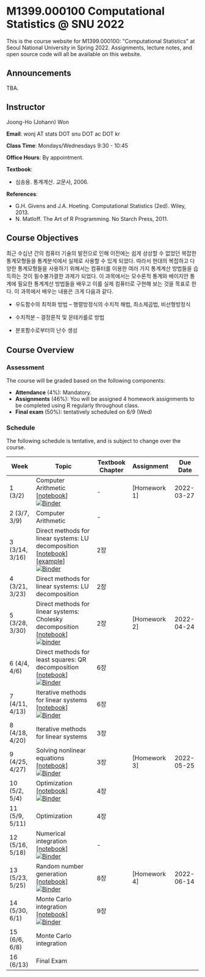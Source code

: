 # M1399.000100 Computational Statistics @ SNU 2022

This is the course website for M1399.000100: "Computational Statistics" at Seoul National University in Spring 2022. Assignments, lecture notes, and open source code will all be available on this website.

## Announcements

TBA.

## Instructor 

Joong-Ho (Johann) Won

**Email**: wonj AT stats DOT snu DOT ac DOT kr

**Class Time**: Mondays/Wednesdays 9:30 - 10:45 

**Office Hours**: By appointment.

**Textbook**: 
- 심송용. 통계계산. 교문사, 2006. 


**References**: 
- G.H. Givens and J.A. Hoeting. Computational Statistics (2ed). Wiley, 2013. 
- N. Matloff. The Art of R Programming. No Starch Press, 2011. 

	
## Course Objectives

최근 수십년 간의 컴퓨터 기술의 발전으로 인해 이전에는 쉽게 상상할 수 없었던 복잡한 통계모형들을 통계분석에서 실제로 사용할 수 있게 되었다. 따라서 현대의 복잡하고 다양한 통계모형들을 사용하기 위해서는 컴퓨터를 이용한 여러 가지 통계계산 방법들을 습득하는 것이 필수불가결한 과제가 되었다. 이 과목에서는 모수론적 통계와 베이지안 통계에 필요한 통계계산 방법들을 배우고 이를 실제 컴퓨터로 구현해 보는 것을 목표로 한다. 이 과목에서 배우는 내용은 크게 다음과 같다.

* 우도함수의 최적화 방법 – 행렬방정식의 수치적 해법, 최소제곱법, 비선형방정식 

* 수치적분 – 결정론적 및 몬테카를로 방법

* 분포함수로부터의 난수 생성 


## Course Overview

### Assessment

The course will be graded based on the following components:

- **Attendance** (4%): Mandatory.
- **Assignments** (46%): You will be assigned 4 homework assignments to be completed using R regularly throughout class. 
- **Final exam** (50%): tentatively scheduled on 6/9 (Wed)

### Schedule

The following schedule is tentative, and is subject to change over the course.

| Week | Topic | Textbook Chapter | Assignment | Due Date |
|---| --- | --- | --- | --- | 
| 1 (3/2)           | Computer Arithmetic [[notebook](./lectures/lecture1/arith.ipynb)] [![Binder](https://mybinder.org/badge_logo.svg)](https://mybinder.org/v2/gh/won-j/M1399_000100-2022spring/HEAD?filepath=lectures%2Flecture1%2Farith.ipynb) | - | [Homework 1]<!--(./homework/hw1.md)--> | 2022-03-27 | 
| 2 (3/7, 3/9)     | Computer Arithmetic | - |  |  |
| 3 (3/14, 3/16)    | Direct methods for linear systems: LU decomposition [[notebook](./lectures/lecture2/gelu.ipynb)] [[example](./lectures/lecture2/gelu.pdf)] [![Binder](https://mybinder.org/badge_logo.svg)](https://mybinder.org/v2/gh/won-j/M1399_000100-2022spring/HEAD?filepath=lectures%2Flecture2%2Fgelu.ipynb) | 2장 |  |  |
| 4 (3/21, 3/23)    | Direct methods for linear systems: LU decomposition | 2장 |  |  |
| 5 (3/28, 3/30)    | Direct methods for linear systems: Cholesky decomposition [[notebook](./lectures/lecture3/chol.ipynb)] [![binder](https://mybinder.org/badge_logo.svg)](https://mybinder.org/v2/gh/won-j/m1399_000100-2022spring/HEAD?filepath=lectures%2flecture3%2fchol.ipynb) | 2장 | [Homework 2]<!--(./homework/hw2.md) [[pdf]](./homework/hw2.pdf)--> | 2022-04-24 |
| 6 (4/4, 4/6)      | Direct methods for least squares: QR decomposition [[notebook](./lectures/lecture4/qr.ipynb)] [![Binder](https://mybinder.org/badge_logo.svg)](https://mybinder.org/v2/gh/won-j/M1399_000100-2022spring/HEAD?filepath=lectures%2Flecture4%2Fqr.ipynb) | 6장 |  |  |
| 7 (4/11, 4/13)    | Iterative methods for linear systems [[notebook]](./lectures/lecture5/iterative.ipynb) [![Binder](https://mybinder.org/badge_logo.svg)](https://mybinder.org/v2/gh/won-j/M1399_000100-2022spring/HEAD?filepath=lectures%2Flecture5%2Fiterative.ipynb) | 6장 |  |  |
| 8 (4/18, 4/20)    | Iterative methods for linear systems | 3장 |  |  |
| 9 (4/25, 4/27)    | Solving nonlinear equations [[notebook]](./lectures/lecture6/nonlinear.ipynb) [![Binder](https://mybinder.org/badge_logo.svg)](https://mybinder.org/v2/gh/won-j/M1399_000100-2022spring/HEAD?filepath=lectures%2Flecture6%2Fnonlinear.ipynb) | 3장| [Homework 3]<!--(./homework/hw3.md) [[pdf]](./homework/hw3.pdf)-->   | 2022-05-25 |
| 10 (5/2, 5/4)   | Optimization [[notebook]](./lectures/lecture7/optim.ipynb) [![Binder](https://mybinder.org/badge_logo.svg)](https://mybinder.org/v2/gh/won-j/M1399_000100-2022spring/HEAD?filepath=lectures%2Flecture7%2Foptim.ipynb)  | 4장 |  |   |
| 11 (5/9, 5/11)   | Optimization | 4장 |  |  |
| 12 (5/16, 5/18)         | Numerical integration [[notebook]](./lectures/lecture8/integration.ipynb) [![Binder](https://mybinder.org/badge_logo.svg)](https://mybinder.org/v2/gh/won-j/M1399_000100-2022spring/HEAD?filepath=lectures%2Flecture8%2Fintegration.ipynb) | - |  |  |
| 13 (5/23, 5/25)   | Random number generation [[notebook]](./lectures/lecture9/rng.ipynb) [![Binder](https://mybinder.org/badge_logo.svg)](https://mybinder.org/v2/gh/won-j/M1399_000100-2022spring/HEAD?filepath=lectures%2Flecture9%2Frng.ipynb) | 8장 | [Homework 4]<!--(./homework/hw4.md) [[pdf]](./homework/hw4.pdf)--> | 2022-06-14 |
| 14 (5/30, 6/1)    | Monte Carlo integration [[notebook]](./lectures/lecture10/mc.ipynb) [![Binder](https://mybinder.org/badge_logo.svg)](https://mybinder.org/v2/gh/won-j/M1399_000100-2022spring/HEAD?filepath=lectures%2Flecture10%2Fmc.ipynb) | 9장 |  |  |
| 15 (6/6, 6/8)     | Monte Carlo integration          |  |  |  |
| 16 (6/13)         | Final Exam      |  |  |  |


